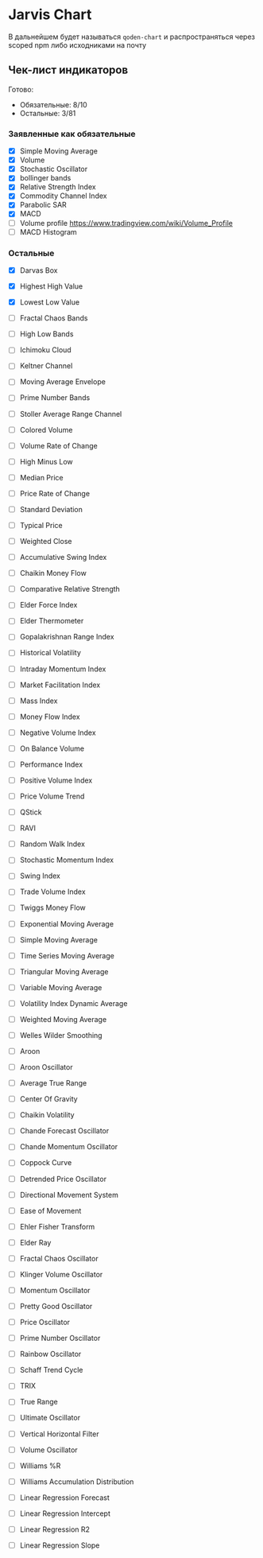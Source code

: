 # Jarvis Chart

В дальнейшем будет называться `qoden-chart` и распространяться через scoped npm либо исходниками на почту

## Чек-лист индикаторов

Готово:

* Обязательные: 8/10
* Остальные: 3/81

### Заявленные как обязательные

- [x] Simple Moving Average
- [x] Volume
- [x] Stochastic Oscillator
- [x] bollinger bands
- [x] Relative Strength Index
- [x] Commodity Channel Index
- [X] Parabolic SAR
- [X] MACD
- [ ] Volume profile https://www.tradingview.com/wiki/Volume_Profile
- [ ] MACD Histogram

### Остальные

- [x] Darvas Box
- [x] Highest High Value
- [x] Lowest Low Value

- [ ] Fractal Chaos Bands
- [ ] High Low Bands
- [ ] Ichimoku Cloud
- [ ] Keltner Channel
- [ ] Moving Average Envelope
- [ ] Prime Number Bands
- [ ] Stoller Average Range Channel
- [ ] Colored Volume
- [ ] Volume Rate of Change
- [ ] High Minus Low
- [ ] Median Price
- [ ] Price Rate of Change
- [ ] Standard Deviation
- [ ] Typical Price
- [ ] Weighted Close
- [ ] Accumulative Swing Index
- [ ] Chaikin Money Flow
- [ ] Comparative Relative Strength
- [ ] Elder Force Index
- [ ] Elder Thermometer
- [ ] Gopalakrishnan Range Index
- [ ] Historical Volatility
- [ ] Intraday Momentum Index
- [ ] Market Facilitation Index
- [ ] Mass Index
- [ ] Money Flow Index
- [ ] Negative Volume Index
- [ ] On Balance Volume
- [ ] Performance Index
- [ ] Positive Volume Index
- [ ] Price Volume Trend
- [ ] QStick
- [ ] RAVI
- [ ] Random Walk Index
- [ ] Stochastic Momentum Index
- [ ] Swing Index
- [ ] Trade Volume Index
- [ ] Twiggs Money Flow
- [ ] Exponential Moving Average
- [ ] Simple Moving Average
- [ ] Time Series Moving Average
- [ ] Triangular Moving Average
- [ ] Variable Moving Average
- [ ] Volatility Index Dynamic Average
- [ ] Weighted Moving Average
- [ ] Welles Wilder Smoothing
- [ ] Aroon
- [ ] Aroon Oscillator
- [ ] Average True Range
- [ ] Center Of Gravity
- [ ] Chaikin Volatility
- [ ] Chande Forecast Oscillator
- [ ] Chande Momentum Oscillator
- [ ] Coppock Curve
- [ ] Detrended Price Oscillator
- [ ] Directional Movement System
- [ ] Ease of Movement
- [ ] Ehler Fisher Transform
- [ ] Elder Ray
- [ ] Fractal Chaos Oscillator
- [ ] Klinger Volume Oscillator
- [ ] Momentum Oscillator
- [ ] Pretty Good Oscillator
- [ ] Price Oscillator
- [ ] Prime Number Oscillator
- [ ] Rainbow Oscillator
- [ ] Schaff Trend Cycle
- [ ] TRIX
- [ ] True Range
- [ ] Ultimate Oscillator
- [ ] Vertical Horizontal Filter
- [ ] Volume Oscillator
- [ ] Williams %R
- [ ] Williams Accumulation Distribution
- [ ] Linear Regression Forecast
- [ ] Linear Regression Intercept
- [ ] Linear Regression R2
- [ ] Linear Regression Slope
